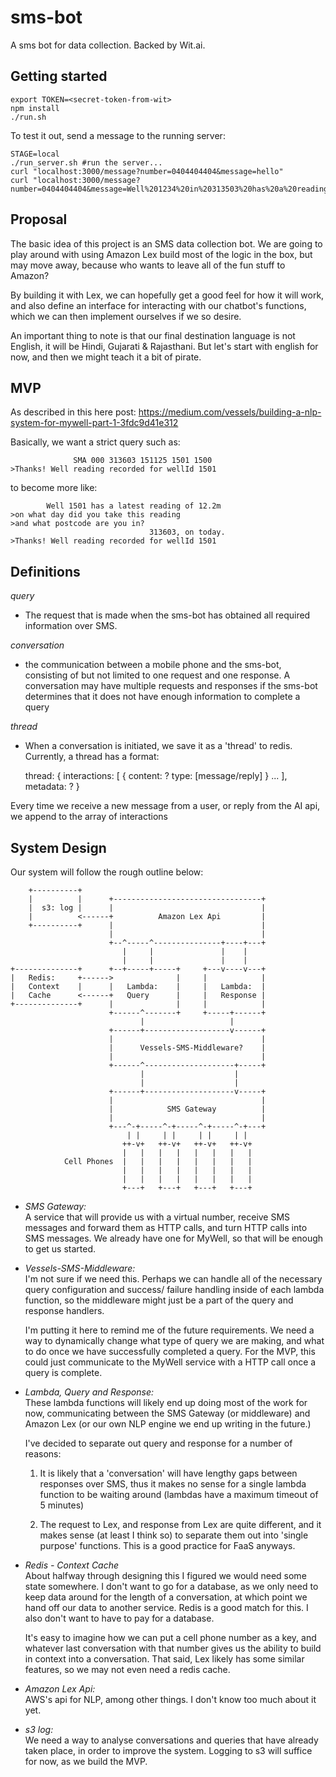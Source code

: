 # sms-bot
A sms bot for data collection. Backed by Wit.ai.


## Getting started

``` code:bash
export TOKEN=<secret-token-from-wit>
npm install
./run.sh
```

To test it out, send a message to the running server:
``` code:bash
STAGE=local
./run_server.sh #run the server...
curl "localhost:3000/message?number=0404404404&message=hello"
curl "localhost:3000/message?number=0404404404&message=Well%201234%20in%20313503%20has%20a%20reading%20of%2012.34m%20today"
```

## Proposal

The basic idea of this project is an SMS data collection bot.
We are going to play around with using Amazon Lex build most of the logic in the box, but may move away, because who wants to leave all of the fun stuff to Amazon?

By building it with Lex, we can hopefully get a good feel for how it will work, and also define an interface for interacting with our chatbot's functions, which we can then implement ourselves if we so desire.

An important thing to note is that our final destination language is not English, it will be Hindi, Gujarati & Rajasthani. But let's start with english for now, and then we might teach it a bit of pirate.


## MVP
As described in this here post: https://medium.com/vessels/building-a-nlp-system-for-mywell-part-1-3fdc9d41e312

Basically, we want a strict query such as:
``` code:bash
              SMA 000 313603 151125 1501 1500
>Thanks! Well reading recorded for wellId 1501
```       

to become more like:
``` code:bash
        Well 1501 has a latest reading of 12.2m
>on what day did you take this reading
>and what postcode are you in?
                               313603, on today.
>Thanks! Well reading recorded for wellId 1501
```

## Definitions

*query*
  - The request that is made when the sms-bot has obtained all required information over SMS.


*conversation*
  - the communication between a mobile phone and the sms-bot, consisting of but not limited to one request and one response.
    A conversation may have multiple requests and responses if the sms-bot determines that it does not have enough information to complete a query

*thread*
 - When a conversation is initiated, we save it as a 'thread' to redis. Currently, a thread has a format:

    thread: {
      interactions: [
        {
          content: ?
          type: [message/reply]
        }
        ...
      ],
      metadata: ?
    }

  Every time we receive a new message from a user, or reply from the AI api, we append to the array of interactions


## System Design

Our system will follow the rough outline below:
``` code:bash
    +----------+
    |          |      +---------------------------------+
    |  s3: log |      |                                 |
    |          <------+          Amazon Lex Api         |
    +----------+      |                                 |
                      |                                 |
                      +--^-----^---------------+----+---+
                         |     |               |    |
                         |     |               |    |
+--------------+      +--+-----+-----+     +---v----v---+
|   Redis:     +------>              |     |            |
|   Context    |      |   Lambda:    |     |   Lambda:  |
|   Cache      <------+   Query      |     |   Response |
+--------------+      |              |     |            |
                      +------^-------+     +-----+------+
                             |                   |
                      +------+-------------------v------+
                      |                                 |
                      |      Vessels-SMS-Middleware?    |
                      |                                 |
                      +------^--------------------+-----+
                             |                    |
                             |                    |
                      +------+--------------------v-----+
                      |                                 |
                      |            SMS Gateway          |
                      |                                 |
                      +---^-+-----^-+-----^-+-----^-+---+
                          | |     | |     | |     | |
                         ++-v+   ++-v+   ++-v+   ++-v+
                         |   |   |   |   |   |   |   |
            Cell Phones  |   |   |   |   |   |   |   |
                         |   |   |   |   |   |   |   |
                         |   |   |   |   |   |   |   |
                         +---+   +---+   +---+   +---+
```

- *SMS Gateway:*    
  A service that will provide us with a virtual number, receive SMS messages and forward them as HTTP calls, and turn HTTP calls into SMS messages. We already have one for MyWell, so that will be enough to get us started.

- *Vessels-SMS-Middleware:*  
  I'm not sure if we need this. Perhaps we can handle all of the necessary query configuration and success/ failure handling inside of each lambda function, so the middleware might just be a part of the query and response handlers.

  I'm putting it here to remind me of the future requirements. We need a way to dynamically change what type of query we are making, and what to do once we have successfully completed a query. For the MVP, this could just communicate to the MyWell service with a HTTP call once a query is complete.

- *Lambda, Query and Response:*  
  These lambda functions will likely end up doing most of the work for now, communicating between the SMS Gateway (or middleware) and Amazon Lex (or our own NLP engine we end up writing in the future.)

  I've decided to separate out query and response for a number of reasons:
  1. It is likely that a 'conversation' will have lengthy gaps between responses over SMS, thus it makes no sense for a single lambda function to be waiting around (lambdas have a maximum timeout of 5 minutes)

  2. The request to Lex, and response from Lex are quite different, and it makes sense (at least I think so) to separate them out into 'single purpose' functions. This is a good practice for FaaS anyways.

- *Redis - Context Cache*  
  About halfway through designing this I figured we would need some state somewhere. I don't want to go for a database, as we only need to keep data around for the length of a conversation, at which point we hand off our data to another service. Redis is a good match for this. I also don't want to have to pay for a database.

  It's easy to imagine how we can put a cell phone number as a key, and whatever last conversation with that number gives us the ability to build in context into a conversation. That said, Lex likely has some similar features, so we may not even need a redis cache.

- *Amazon Lex Api:*  
  AWS's api for NLP, among other things. I don't know too much about it yet.

- *s3 log:*  
  We need a way to analyse conversations and queries that have already taken place, in order to improve the system. Logging to s3 will suffice for now, as we build the MVP.
